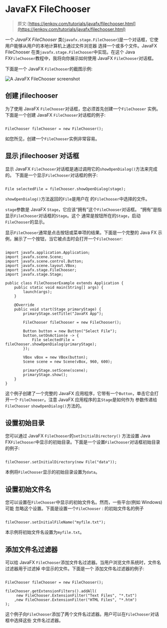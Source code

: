 # JavaFX FileChooser

> 原文:[https://jenkov.com/tutorials/javafx/filechooser.html](https://jenkov.com/tutorials/javafx/filechooser.html)

一个 *JavaFX FileChooser* 类(`javafx.stage.FileChooser`)是一个对话框，它使用户能够从用户的本地计算机上通过文件浏览器 选择一个或多个文件。JavaFX FileChooser 在类`javafx.stage.FileChooser`中实现。在这个 Java FX`FileChooser`教程中，我将向你展示如何使用 JavaFX `FileChooser`对话框。

下面是一个 JavaFX `FileChooser`的截图示例:

![A JavaFX FileChooser screenshot](../Images/43039fd11ea1d3fa47cf1a0a80e9d6a0.png)

## 创建 jfilechooser

为了使用 JavaFX `FileChooser`对话框，您必须首先创建一个`FileChooser` 实例。下面是一个创建 JavaFX `FileChooser`对话框的例子:

```

FileChooser fileChooser = new FileChooser();

```

如您所见，创建一个`FileChooser`实例非常容易。

## 显示 jfilechooser 对话框

显示 JavaFX `FileChooser`对话框是通过调用它的`showOpenDialog()`方法来完成的。 下面是一个显示`FileChooser`对话框的例子:

```

File selectedFile = fileChooser.showOpenDialog(stage);

```

`showOpenDialog()`方法返回的`File`是用户在 的`FileChooser`中选择的文件。

`stage`参数是 JavaFX `Stage`，它应该“拥有”这个`FileChooser`对话框。 “拥有”是指显示`FileChooser`对话框的`Stage`。这个 通常是按钮所在的`Stage`，启动`FileChooser`的显示。

显示`FileChooser`通常是点击按钮或菜单项的结果。下面是一个完整的 Java FX 示例，展示了一个按钮，当它被点击时会打开一个`FileChooser`:

```

import javafx.application.Application;
import javafx.scene.Scene;
import javafx.scene.control.Button;
import javafx.scene.layout.VBox;
import javafx.stage.FileChooser;
import javafx.stage.Stage;

public class FileChooserExample extends Application {
    public static void main(String[] args) {
        launch(args);
    }

    @Override
    public void start(Stage primaryStage) {
        primaryStage.setTitle("JavaFX App");

        FileChooser fileChooser = new FileChooser();

        Button button = new Button("Select File");
        button.setOnAction(e -> {
            File selectedFile = fileChooser.showOpenDialog(primaryStage);
        });

        VBox vBox = new VBox(button);
        Scene scene = new Scene(vBox, 960, 600);

        primaryStage.setScene(scene);
        primaryStage.show();
    }
}

```

这个例子创建了一个完整的 JavaFX 应用程序，它带有一个`Button`，单击它会打开一个 `FileChooser`。注意 JavaFX 应用程序的主`Stage`是如何作为 参数传递给`FileChooser` `showOpenDialog()`方法的。

## 设置初始目录

您可以通过 JavaFX `FileChooser`的`setInitialDirectory()` 方法设置 Java FX`FileChooser`中显示的初始目录。下面是一个设置`FileChooser`对话框初始目录的例子:

```

fileChooser.setInitialDirectory(new File("data"));

```

本例将`FileChooser`显示的初始目录设置为`data`。

## 设置初始文件名

您可以设置在`FileChooser`中显示的初始文件名。然而，一些平台(例如 Windows)可能 忽略这个设置。下面是设置一个`FileChooser` : 的初始文件名的例子

```

fileChooser.setInitialFileName("myfile.txt");

```

本示例将初始文件名设置为`myfile.txt`。

## 添加文件名过滤器

可以给 JavaFX `FileChooser`添加文件名过滤器。当用户浏览文件系统时，文件名过滤器用于过滤掉 中显示的文件。下面是一个 添加文件名过滤器的例子:

```

FileChooser fileChooser = new FileChooser();

fileChooser.getExtensionFilters().addAll(
     new FileChooser.ExtensionFilter("Text Files", "*.txt")
    ,new FileChooser.ExtensionFilter("HTML Files", "*.htm")
);

```

这个例子向`FileChooser`添加了两个文件名过滤器。用户可以在`FileChooser`对话框中选择这些 文件名过滤器。